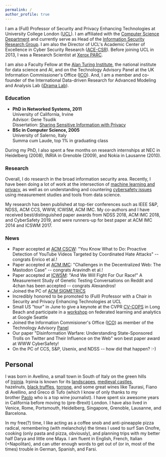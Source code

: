 ```yaml
---
permalink: /
author_profile: true
---
```


I am a (Full) Professor of Security and Privacy Enhancing Technologies at University College London ([UCL](http://www.ucl.ac.uk/)). I am affiliated with the [Computer Science Department](http://www.cs.ucl.ac.uk/) and currently serve as Head of the [Information Security Research Group](http://sec.cs.ucl.ac.uk/). I am also the Director of UCL's Academic Center of Excellence in Cyber Security Research ([ACE-CSR](http://sec.cs.ucl.ac.uk/ace_csr/)). 
Before joining UCL in 2013, I was a Research Scientist at [Xerox PARC](http://www.parc.com/).

I am also a Faculty Fellow at the [Alan Turing Institute](https://emilianodc.com/index.html), the national institute for data science and AI, and on the Technology Advisory Panel at the UK Information Commissioner's Office ([ICO](https://ico.org.uk/)). And, I am a member and co-founder of the International Data-driven Research for Advanced Modeling and Analysis Lab ([iDrama Lab](https://idrama.science/)).

### Education
- **PhD in Networked Systems, 2011**  
  University of California, Irvine  
  Advisor: Gene Tsudik  
  Dissertation: [Sharing Sensitive Information with Privacy](https://emilianodc.com/PAPERS/dissertation.pdf) 
- **BSc in Computer Science, 2005**  
  University of Salerno, Italy  
  Summa cum Laude, top 1% in graduating class
 
During my PhD, I also spent a few months on research internships at NEC in Heidelberg (2008), INRIA in Grenoble (2009), and Nokia in Lausanne (2010).

### Research

Overall, I do research in the broad information security area. Recently, I have been doing a lot of work at the intersection of [machine learning and privacy](https://emilianodc.com/privacyML), as well as on understanding and countering [cybersafety issues](https://emilianodc.com/idrama) using measurement studies and tools from data science.

My research has been published at top-tier conferences such as IEEE S&P, NDSS, ACM CCS, WWW, ICWSM, ACM IMC. My co-authors and I have received best/distinguished paper awards from NDSS 2018, ACM IMC 2018, and CyberSafety 2019, and were runners-up for best paper at ACM IMC 2014 and ICSWM 2017.

<!--For a list of recent papers on machine learning and privacy, please see (https://emilianodc.com/privacyML) https://emilianodc.com/idrama-->

### News

-   Paper accepted at [ACM CSCW](http://cscw.acm.org/): "You Know What to Do: Proactive Detection of YouTube Videos Targeted by Coordinated Hate Attacks" -- congrats Enrico et al.!
-   Paper accepted at [ACM IMC](https://conferences.sigcomm.org/imc/2019/): "Challenges in the Decentralized Web: The Mastodon Case" -- congrats Aravindh et al.!
-   Paper accepted at [ICWSM](https://icwsm.org/): "And We Will Fight For Our Race!" A Measurement Study of Genetic Testing Conversations on Reddit and 4chan has been accepted -- congrats Alexandros!
-   Joined the PC of [ACM SIGMETRICS](http://www.sigmetrics.org/sigmetrics2020/)
-   Incredibly honored to be promoted to (Full) Professor with a Chair in Security and Privacy Enhancing Technologies at UCL
-   Small US "tour" in June to give a keynote at the CVPR [CV-COPS](https://cvcops19.cispa.saarland/) in Long Beach and participate in a [workshop](https://sites.google.com/view/federated-learning-2019/home) on federated learning and analytics at Google Seattle
-   Joined the Information Commisioner's Office ([ICO](https://ico.org.uk/)) as member of the Technology Advisory [Panel](https://iapp.org/news/a/icos-mcdougall-were-losing-the-battle-for-trust-but-theres-a-solution/)
-   Our paper "Disinformation Warfare: Understanding State-Sponsored Trolls on Twitter and Their Influence on the Web" won best paper award at WWW CyberSafety!
-   On the PC of CCS, S&P, Usenix, and NDSS -- how did that happen? :-)

<!-- PhD position funded through [Microsoft Research PhD Scholarship Program](https://www.microsoft.com/en-us/research/academic-program/phd-scholarship-europe-middle-east-africa/) to work on security and privacy in machine learning
-   $100,000 grant awarded from Amazon ([Amazon Research Award](https://ara.amazon-ml.com/recipients/#2018)) for studying and mitigating attacks on collaborative learning
-   Paper accepted at [WWW](https://www2019.thewebconf.org/): "Privacy-Preserving Crowd-Sourcing of Web Searches with Private Data Donor" -- congrats Vincent et al.!
-   Our paper "On the Origins of Memes by Means of Fringe Web Communities" ([PDF](https://arxiv.org/pdf/1805.12512.pdf)) won best paper award at [IMC](https://conferences.sigcomm.org/imc/2018/) -- congrats Savvas et al.!
-   Paper accepted at IEEE S&P (["Oakland"](https://www.ieee-security.org/TC/SP2019/)): "Exploiting Unintended Feature Leakage in Collaborative Learning" ([PDF](https://arxiv.org/pdf/1805.04049.pdf)) -- congrats Luca et al.!
-   Two papers accepted at [PETS 2019](https://petsymposium.org/): "LOGAN: Membership Inference Attacks Against Generative Models" ([PDF](https://arxiv.org/pdf/1705.07663.pdf)) and "Systematizing Genome Privacy Research: A Privacy-Enhancing Technologies Perspective" ([PDF](https://arxiv.org/pdf/1712.02193.pdf)) -- congrats Alexandros, Luca, and Jamie!
-->

## Personal

I was born in Avellino, a small town in South of Italy on the green hills of [Irpinia](https://en.wikipedia.org/wiki/Irpinia). Irpinia is known for its [landscapes](https://web.unisa.it/en/campus-life/surroundings/irpinia), [medieval castles](http://www.irpinia24.it/wp/wp-content/uploads/2016/12/header.jpg), hazelnuts, [black truffles](https://www.ecoturismocampania.it/wp-content/uploads/2015/10/tartufo-nero-di-bagnoli-irpino.jpg), [torrone](http://www.italymagazine.com/sites/default/files/story/torrone.jpg), and some great wines like Taurasi, Fiano di Avellino, and Greco di Tufo (which I know of only thanks to my brother [Paolo](http://tipicamente.it/curatori/paolo-de-cristofaro/) who is a top wine journalist). I have spent six awesome years in California before moving to (pre-Brexit) London. I have also lived in Venice, Rome, Portsmouth, Heidelberg, Singapore, Grenoble, Lausanne, and Barcelona.

In my free(?) time, I like acting as a coffee snob and anti-pineapple pizza radical, remembering (with melancholy) the times I used to surf San Onofre, cooking (only pasta and pizza, obviously), and planning trips with my better half Darya and little one Maya. I am fluent in English, French, Italian (+Napolitan), and can utter enough words to get out of (or in, most of the times) trouble in German, Spanish, and Farsi.